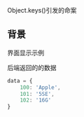 Object.keys()引发的命案

## 背景



界面显示示例


后端返回的的数据
```js
data = {
    100: 'Apple',
    101: '5SE',
    102: '16G'
}
```


